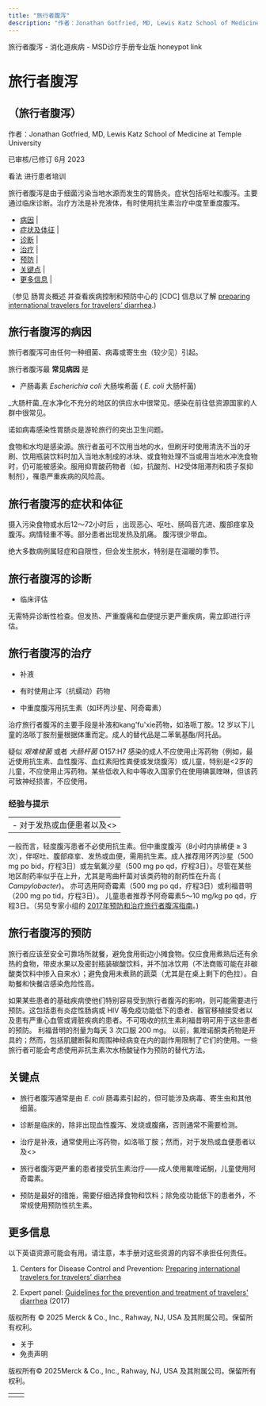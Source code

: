```yaml
---
title: "旅行者腹泻"
description: "作者：Jonathan Gotfried, MD, Lewis Katz School of Medicine at Temple University"
---
```


﻿旅行者腹泻 \- 消化道疾病 \- MSD诊疗手册专业版 honeypot link

# 旅行者腹泻

## （旅行者腹泻）

作者：Jonathan Gotfried, MD, Lewis Katz School of Medicine at Temple University

已审核/已修订 6月 2023

看法 进行患者培训

旅行者腹泻是由于细菌污染当地水源而发生的胃肠炎。症状包括呕吐和腹泻。主要通过临床诊断。治疗方法是补充液体，有时使用抗生素治疗中度至重度腹泻。

- [病因](#病因_v893482_zh) \|
- [症状及体征](#症状及体征_v893488_zh) \|
- [诊断](#诊断_v893491_zh) \|
- [治疗](#治疗_v893497_zh) \|
- [预防](#预防_v893508_zh) \|
- [关键点](#关键点_v55252519_zh) \|
- [更多信息](#更多信息_v33932993_zh) \|

（参见 肠胃炎概述 并查看疾病控制和预防中心的 \[CDC\] 信息以了解 [preparing international travelers for travelers’ diarrhea](http://wwwnc.cdc.gov/travel/yellowbook/2012/chapter-2-the-pre-travel-consultation/travelers-diarrhea.htm).)

## 旅行者腹泻的病因

旅行者腹泻可由任何一种细菌、病毒或寄生虫（较少见）引起。

旅行者腹泻最 **常见病因** 是

- 产肠毒素 _Escherichia coli_ 大肠埃希菌 ( _E. coli_ 大肠杆菌)


_大肠杆菌_在水净化不充分的地区的供应水中很常见。感染在前往低资源国家的人群中很常见。

诺如病毒感染性胃肠炎是游轮旅行的突出卫生问题。

食物和水均是感染源。旅行者虽可不饮用当地的水，但刷牙时使用清洗不当的牙刷、饮用瓶装饮料时加入当地水制成的冰块、或食物处理不当或用当地水冲洗食物时，仍可能被感染。服用抑胃酸药物者（如，抗酸剂、H2受体阻滞剂和质子泵抑制剂），罹患严重疾病的风险高。

## 旅行者腹泻的症状和体征

摄入污染食物或水后12～72小时后 ，出现恶心、呕吐、肠鸣音亢进、腹部痉挛及腹泻。病情轻重不等。部分患者出现发热及肌痛。 腹泻很少带血。

绝大多数病例属轻症和自限性，但会发生脱水，特别是在温暖的季节。

## 旅行者腹泻的诊断

- 临床评估


无需特异诊断性检查。但发热、严重腹痛和血便提示更严重疾病，需立即进行评估。

## 旅行者腹泻的治疗

- 补液

- 有时使用止泻（抗蠕动）药物

- 中重度腹泻用抗生素（如环丙沙星、阿奇霉素）


治疗旅行者腹泻的主要手段是补液和kang'fu'xie药物，如洛哌丁胺。12 岁以下儿童的洛哌丁胺剂量根据体重而定。成人的替代品是二苯氧基酯/阿托品。

疑似 _艰难梭菌_ 或者 _大肠杆菌_ O157:H7 感染的成人不应使用止泻药物（例如，最近使用抗生素、血性腹泻、血红素阳性粪便或发烧腹泻）或儿童，特别是<2岁的儿童，不应使用止泻药物。某些低收入和中等收入国家仍在使用碘氯喹啉，但该药可致神经损害，不应使用。

### 经验与提示

|     |
| --- |
| - 对于发热或血便患者以及<> |

一般而言，轻度腹泻患者不必使用抗生素。但中重度腹泻（8小时内排稀便 ≥ 3次），伴呕吐、腹部痉挛、发热或血便，需用抗生素。成人推荐用环丙沙星（500 mg po bid，疗程3日）或左氧氟沙星（500 mg po qd，疗程3日）。尽管在某些地区耐药率似乎在上升，尤其是弯曲杆菌对该类药物的耐药性在升高 ( _Campylobacter_)。 亦可选用阿奇霉素（500 mg po qd，疗程3日）或利福昔明（200 mg po tid，疗程3日）。 儿童患者推荐予阿奇霉素5～10 mg/kg po qd，疗程3日。（另见专家小组的 [2017年预防和治疗旅行者腹泻指南](https://pubmed.ncbi.nlm.nih.gov/28521004/)。)

## 旅行者腹泻的预防

旅行者应该至安全可靠场所就餐，避免食用街边小摊食物。仅应食用煮熟后还有余热的食物，带皮水果以及密封瓶装碳酸饮料，并不加冰饮用（不法商贩可能在非碳酸类饮料中掺入自来水）；避免食用未煮熟的蔬菜（尤其是在桌上剩下的色拉）。自助餐和快餐店感染危险性高。

如果某些患者的基础疾病使他们特别容易受到旅行者腹泻的影响，则可能需要进行预防。这包括患有炎症性肠病或 HIV 等免疫功能低下的患者、器官移植接受者以及患有严重心血管或肾脏疾病的患者。不可吸收的抗生素利福昔明可用于这些患者的预防。 利福昔明的剂量为每天 3 次口服 200 mg。 以前，氟喹诺酮类药物是开具的；然而，包括肌腱断裂和周围神经病变在内的副作用限制了它们的使用。一些旅行者可能会考虑使用非抗生素次水杨酸铋作为预防的替代方法。

## 关键点

- 旅行者腹泻通常是由 _E. coli_ 肠毒素引起的，但可能涉及病毒、寄生虫和其他细菌。

- 诊断是临床的，除非出现血性腹泻、发烧或腹痛，否则通常不需要检测。

- 治疗是补液，通常使用止泻药物，如洛哌丁胺；然而，对于发热或血便患者以及<>

- 旅行者腹泻更严重的患者接受抗生素治疗——成人使用氟喹诺酮，儿童使用阿奇霉素。

- 预防是最好的措施，需要仔细选择食物和饮料；除免疫功能低下的患者外，不常规使用预防性抗生素。


## 更多信息

以下英语资源可能会有用。请注意，本手册对这些资源的内容不承担任何责任。

1. Centers for Disease Control and Prevention: [Preparing international travelers for travelers’ diarrhea](http://wwwnc.cdc.gov/travel/yellowbook/2012/chapter-2-the-pre-travel-consultation/travelers-diarrhea.htm)

2. Expert panel: [Guidelines for the prevention and treatment of travelers' diarrhea](https://pubmed.ncbi.nlm.nih.gov/28521004/) (2017)




版权所有 © 2025
Merck & Co., Inc., Rahway, NJ, USA 及其附属公司。保留所有权利。

- 关于
- 免责声明

版权所有© 2025Merck & Co., Inc., Rahway, NJ, USA 及其附属公司。保留所有权利。

|     |     |
| --- | --- |
|  |  |